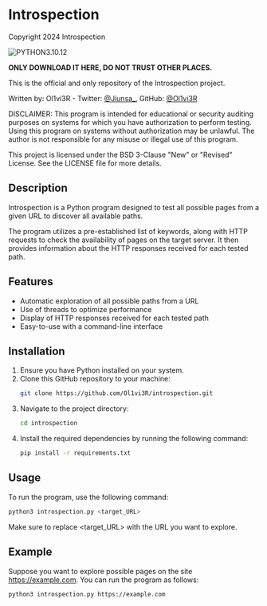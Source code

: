 # Introspection

Copyright 2024 Introspection

![PYTHON3.10.12](https://img.shields.io/badge/Python-3.10.12-green.svg?longCache=true&style=for-the-badge)

**ONLY DOWNLOAD IT HERE, DO NOT TRUST OTHER PLACES.**

This is the official and only repository of the Introspection project.

Written by: Ol1vi3R - Twitter: [@Jiunsa_](https://twitter.com/Jiunsa_), GitHub: [@Ol1vi3R](https://github.com/Ol1vi3R)

DISCLAIMER: This program is intended for educational or security auditing purposes on systems for which you have authorization to perform testing. Using this program on systems without authorization may be unlawful. The author is not responsible for any misuse or illegal use of this program.

This project is licensed under the BSD 3-Clause "New" or "Revised" License. See the LICENSE file for more details. 

## Description
Introspection is a Python program designed to test all possible pages from a given URL to discover all available paths.

The program utilizes a pre-established list of keywords, along with HTTP requests to check the availability of pages on the target server. It then provides information about the HTTP responses received for each tested path.

## Features
- Automatic exploration of all possible paths from a URL
- Use of threads to optimize performance
- Display of HTTP responses received for each tested path
- Easy-to-use with a command-line interface

## Installation
1. Ensure you have Python installed on your system.
2. Clone this GitHub repository to your machine:
   ```bash
   git clone https://github.com/Ol1vi3R/introspection.git
3. Navigate to the project directory:
   ```bash
   cd introspection
4. Install the required dependencies by running the following command:
   ```bash
   pip install -r requirements.txt

## Usage
   To run the program, use the following command:
   ```bash
   python3 introspection.py <target_URL>
   ```
   Make sure to replace <target_URL> with the URL you want to explore.

## Example
   Suppose you want to explore possible pages on the site https://example.com. You can run the program as follows:
   ```bash
   python3 introspection.py https://example.com
   ```


